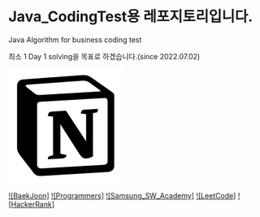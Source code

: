 # Java_CodingTest용 레포지토리입니다.
Java Algorithm for business coding test

최소 1 Day 1 solving을 목표로 하겠습니다.(since 2022.07.02)

[![BaekJoon](/images/노션이미지.png)](https://jeweled-ricotta-ff7.notion.site/33aaa0bf9e19424d8600b8620e0f56ab?v=b75b3e28ea8b462ca9b9ae4e0f9b1d71)


[![BaekJoon]](https://www.acmicpc.net/)
[![Programmers]](https://programmers.co.kr/)
[![Samsung_SW_Academy]](https://swexpertacademy.com/main/main.do)
[![LeetCode]](https://leetcode.com/)
[![HackerRank]](https://www.hackerrank.com/)


